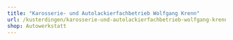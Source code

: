 ```yaml
---
title: "Karosserie- und Autolackierfachbetrieb Wolfgang Krenn"
url: /kusterdingen/karosserie-und-autolackierfachbetrieb-wolfgang-krenn/
shop: Autowerkstatt
---
```

